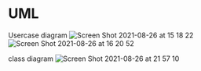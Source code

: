 # UML
Usercase diagram
![Screen Shot 2021-08-26 at 15 18 22](https://user-images.githubusercontent.com/89398402/130934219-965607dc-9f2a-4616-a50c-450c0fc75047.png)
![Screen Shot 2021-08-26 at 16 20 52](https://user-images.githubusercontent.com/89398402/130937389-5ac14826-6ef4-44e3-b50a-09b06a14ac56.png)

class diagram
![Screen Shot 2021-08-26 at 21 57 10](https://user-images.githubusercontent.com/89398402/130986611-6ae84118-a905-411e-b523-5dd4764b2231.png)
